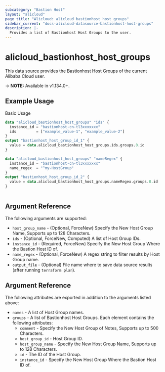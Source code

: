 ```yaml
---
subcategory: "Bastion Host"
layout: "alicloud"
page_title: "Alicloud: alicloud_bastionhost_host_groups"
sidebar_current: "docs-alicloud-datasource-bastionhost-host-groups"
description: |-
  Provides a list of Bastionhost Host Groups to the user.
---
```


# alicloud\_bastionhost\_host\_groups

This data source provides the Bastionhost Host Groups of the current Alibaba Cloud user.

-> **NOTE:** Available in v1.134.0+.

## Example Usage

Basic Usage

```terraform
data "alicloud_bastionhost_host_groups" "ids" {
  instance_id = "bastionhost-cn-tl3xxxxxxx"
  ids         = ["example_value-1", "example_value-2"]
}
output "bastionhost_host_group_id_1" {
  value = data.alicloud_bastionhost_host_groups.ids.groups.0.id
}

data "alicloud_bastionhost_host_groups" "nameRegex" {
  instance_id = "bastionhost-cn-tl3xxxxxxx"
  name_regex  = "^my-HostGroup"
}
output "bastionhost_host_group_id_2" {
  value = data.alicloud_bastionhost_host_groups.nameRegex.groups.0.id
}
            
```

## Argument Reference

The following arguments are supported:

* `host_group_name` - (Optional, ForceNew) Specify the New Host Group Name, Supports up to 128 Characters.
* `ids` - (Optional, ForceNew, Computed)  A list of Host Group IDs.
* `instance_id` - (Required, ForceNew) Specify the New Host Group Where the Bastion Host ID of.
* `name_regex` - (Optional, ForceNew) A regex string to filter results by Host Group name.
* `output_file` - (Optional) File name where to save data source results (after running `terraform plan`).

## Argument Reference

The following attributes are exported in addition to the arguments listed above:

* `names` - A list of Host Group names.
* `groups` - A list of Bastionhost Host Groups. Each element contains the following attributes:
	* `comment` - Specify the New Host Group of Notes, Supports up to 500 Characters.
	* `host_group_id` - Host Group ID.
	* `host_group_name` - Specify the New Host Group Name, Supports up to 128 Characters.
	* `id` - The ID of the Host Group.
	* `instance_id` - Specify the New Host Group Where the Bastion Host ID of.